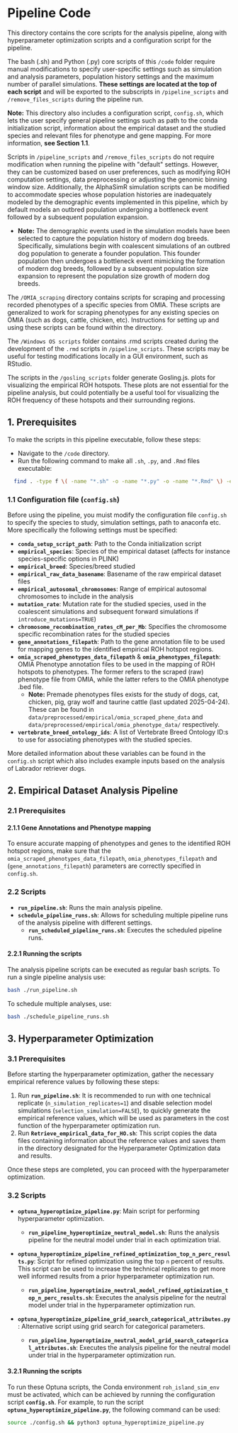 # Pipeline Code

This directory contains the core scripts for the analysis pipeline, along with hyperparameter optimization scripts and a configuration script for the pipeline.

The bash (.sh) and Python (.py) core scripts of this `/code` folder require manual modifications to specify user-specific settings such as simulation and analysis parameters, population history settings and the maximum number of parallel simulations. **These settings are located at the top of each script** and will be exported to the subscripts in `/pipeline_scripts` and `/remove_files_scripts` during the pipeline run.

**Note:** This directory also includes a configuration script, `config.sh`, which lets the user specify general pipeline settings such as path to the conda initialization script, information about the empirical dataset and the studied species and relevant files for phenotype and gene mapping. For more information, **see Section 1.1**.

Scripts in `/pipeline_scripts` and `/remove_files_scripts` do not require modification when running the pipeline with "default" settings. However, they can be customized based on user preferences, such as modifying ROH computation settings, data preprocessing or adjusting the genomic binning window size. 
Additionally, the AlphaSimR simulation scripts can be modified to accommodate species whose population histories are inadequately modeled by the demographic events implemented in this pipeline, which by default models an outbred population undergoing a bottleneck event followed by a  subsequent population expansion.  
 - **Note:** The demographic events used in the simulation models have been selected to capture the population history of modern dog breeds. Specifically, simulations begin with coalescent simulations of an outbred dog population to generate a founder population. This founder population then undergoes a bottleneck event mimicking the formation of modern dog breeds, followed by a subsequent population size expansion to represent the population size growth of modern dog breeds. 

The `/OMIA_scraping` directory contains scripts for scraping and processing recorded phenotypes of a specific species from OMIA. These scripts are generalized to work for scraping phenotypes for any existing species on OMIA (such as dogs, cattle, chicken, etc). Instructions for setting up and using these scripts can be found within the directory. 

The `/Windows OS scripts` folder contains .rmd scripts created during the development of the `.rmd` scripts in `/pipeline_scripts`. These scripts may be useful for testing modifications locally in a GUI environment, such as RStudio.

The scripts in the `/gosling_scripts` folder generate Gosling.js. plots for visualizing the empirical ROH hotspots. These plots are not essential for the pipeline analysis, but could potentially be a useful tool for visualizing the ROH frequency of these hotspots and their surrounding regions.

## 1. Prerequisites
To make the scripts in this pipeline executable, follow these steps:
- Navigate to the `/code` directory.
- Run the following command to make all `.sh`, `.py`, and `.Rmd` files executable:
```bash
  find . -type f \( -name "*.sh" -o -name "*.py" -o -name "*.Rmd" \) -exec chmod +x {} \; 
```

### 1.1 Configuration file (`config.sh`)
Before using the pipeline, you muist modify the configuration file `config.sh` to specify the species to study, simulation settings, path to anaconfa etc.
More specifically the following settings must be specified:
- **`conda_setup_script_path`**: Path to the Conda initialization script
- **`empirical_species`**: Species of the empirical dataset (affects for instance species-specific options in PLINK)
- **`empirical_breed`**: Species/breed studied
- **`empirical_raw_data_basename`**: Basename of the raw empirical dataset files
- **`empirical_autosomal_chromosomes`**: Range of empirical autosomal chromosomes to include in the analysis
- **`mutation_rate`**: Mutation rate for the studied species, used in the coalescent simulations and subsequent forward simulations if `introduce_mutations=TRUE`)
- **`chromosome_recombination_rates_cM_per_Mb`**: Specifies the chromosome specific recombination rates for the studied species
- **`gene_annotations_filepath`**: Path to the gene annotation file to be used for mapping genes to the identified empirical ROH hotspot regions.
- **`omia_scraped_phenotypes_data_filepath`** & **`omia_phenotypes_filepath`**: OMIA Phenotype annotation files to be used in the mapping of ROH hotspots to phenotypes. The former refers to the scraped (raw) phenotype file from OMIA, while the latter refers to the OMIA phenotype .bed file.
  -  **Note:** Premade phenotypes files exists for the study of dogs, cat, chicken, pig, gray wolf and taurine cattle (last updated 2025-04-24). These can be found in `data/preprocessed/empirical/omia_scraped_phene_data` and `data/preprocessed/empirical/omia_phenotype_data/` respectively. 
- **`vertebrate_breed_ontology_ids`**: A list of Vertebrate Breed Ontology ID:s to use for associating phenotypes with the studied species.

More detailed information about these variables can be found in the `config.sh` script which also includes example inputs based on the analysis of Labrador retriever dogs.


## 2. Empirical Dataset Analysis Pipeline
### 2.1 Prerequisites
#### 2.1.1 Gene Annotations and Phenotype mapping
To ensure accurate mapping of phenotypes and genes to the identified ROH hotspot regions, make sure that the `omia_scraped_phenotypes_data_filepath`, `omia_phenotypes_filepath` and (`gene_annotations_filepath`) parameters are correctly specified in `config.sh`.

### 2.2 Scripts

- **`run_pipeline.sh`**: Runs the main analysis pipeline.
- **`schedule_pipeline_runs.sh`**: Allows for scheduling multiple pipeline runs of the analysis pipeline with different settings.
  - **`run_scheduled_pipeline_runs.sh`**: Executes the scheduled pipeline runs.

#### 2.2.1 Running the scripts
The analysis pipeline scripts can be executed as regular bash scripts.
To run a single pipeline analysis use:
``` bash
bash ./run_pipeline.sh
```
To schedule multiple analyses, use:
``` bash
bash ./schedule_pipeline_runs.sh
```
## 3. Hyperparameter Optimization

### 3.1 Prerequisites

Before starting the hyperparameter optimization, gather the necessary empirical reference values by following these steps:

1. Run **`run_pipeline.sh`**: It is recommended to run with one technical replicate (`n_simulation_replicates=1`) and disable selection model simulations (`selection_simulation=FALSE`), to quickly generate the empirical reference values, which will be used as parameters in the cost function of the hyperparameter optimization run.
2. Run **`Retrieve_empirical_data_for_HO.sh`**: This script copies the data files containing information about the reference values and saves them in the directory designated for the Hyperparameter Optimization data and results.

Once these steps are completed, you can proceed with the hyperparameter optimization.

### 3.2 Scripts
- **`optuna_hyperoptimize_pipeline.py`**: Main script for performing hyperparameter optimization.
  - **`run_pipeline_hyperoptimize_neutral_model.sh`**: Runs the analysis pipeline for the neutral model under trial in each optimization trial.

- **`optuna_hyperoptimize_pipeline_refined_optimization_top_n_perc_results.py`**: Script for refined optimization using the top `n` percent of results. This script can be used to increase the technical replicates to get more well informed results from a prior hyperparameter optimization run.
  - **`run_pipeline_hyperoptimize_neutral_model_refined_optimization_top_n_perc_results.sh`**: Executes the analysis pipeline for the neutral model under trial in the hyperparameter optimization run.
  
- **`optuna_hyperoptimize_pipeline_grid_search_categorical_attributes.py`**: Alternative script using grid search for categorical parameters.
  - **`run_pipeline_hyperoptimize_neutral_model_grid_search_categorical_attributes.sh`**: Executes the analysis pipeline for the neutral model under trial in the hyperparameter optimization run.

#### 3.2.1 Running the scripts
To run these Optuna scripts, the Conda environment `roh_island_sim_env` must be activated, which can be achieved by running the configuration script **`config.sh`**. For example, to run the script **`optuna_hyperoptimize_pipeline.py`**, the following command can be used: 
``` bash
source ./config.sh && python3 optuna_hyperoptimize_pipeline.py
```